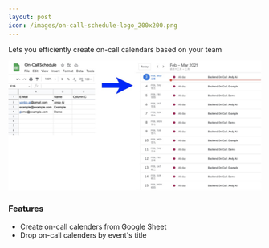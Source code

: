 ```yaml
---
layout: post
icon: /images/on-call-schedule-logo_200x200.png
---
```


Lets you efficiently create on-call calendars based on your team

![On-Call Schedule](/images/on-call-schedule.jpg)

### Features

- Create on-call calenders from Google Sheet
- Drop on-call calenders by event's title
